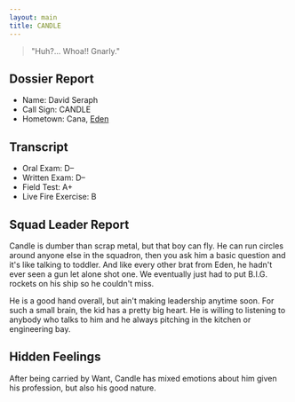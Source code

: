 ```yaml
---
layout: main
title: CANDLE
---
```


> "Huh?... Whoa!!  Gnarly."

## Dossier Report
* Name: David Seraph
* Call Sign: CANDLE
* Hometown: Cana, [Eden](eden)

## Transcript
* Oral Exam: D–
* Written Exam: D–
* Field Test: A+
* Live Fire Exercise: B

## Squad Leader Report

Candle is dumber than scrap metal, but that boy can fly. He can run circles around anyone else in the squadron, then you ask him a basic question and it's like talking to toddler. And like every other brat from Eden, he hadn't ever seen a gun let alone shot one. We eventually just had to put B.I.G. rockets on his ship so he couldn't miss.

He is a good hand overall, but ain't making leadership anytime soon. For such a small brain, the kid has a pretty big heart. He is willing to listening to anybody who talks to him and he always pitching in the kitchen or engineering bay.

## Hidden Feelings

After being carried by Want, Candle has mixed emotions about him given his profession, but also his good nature.
